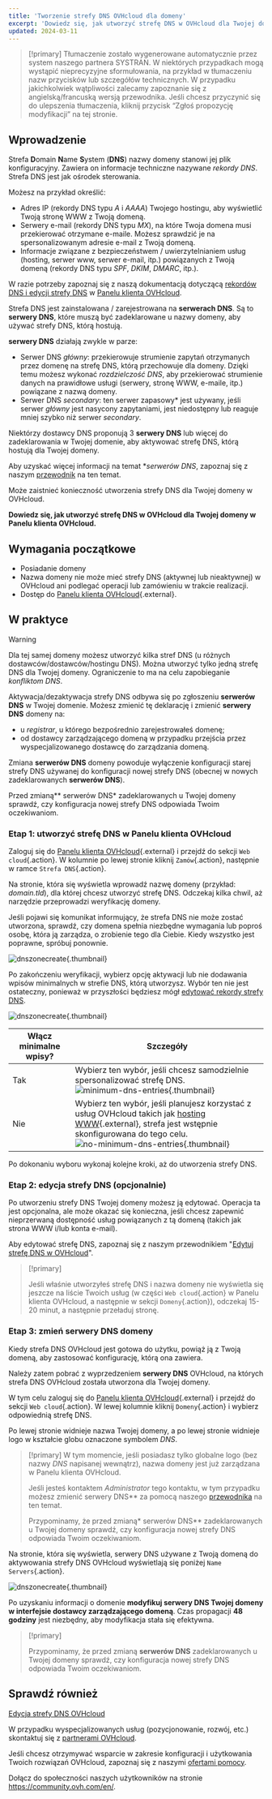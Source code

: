 ```yaml
---
title: 'Tworzenie strefy DNS OVHcloud dla domeny'
excerpt: 'Dowiedz się, jak utworzyć strefę DNS w OVHcloud dla Twojej domeny w Panelu klienta'
updated: 2024-03-11
---
```


> [!primary]
> Tłumaczenie zostało wygenerowane automatycznie przez system naszego partnera SYSTRAN. W niektórych przypadkach mogą wystąpić nieprecyzyjne sformułowania, na przykład w tłumaczeniu nazw przycisków lub szczegółów technicznych. W przypadku jakichkolwiek wątpliwości zalecamy zapoznanie się z angielską/francuską wersją przewodnika. Jeśli chcesz przyczynić się do ulepszenia tłumaczenia, kliknij przycisk “Zgłoś propozycję modyfikacji” na tej stronie.
>

## Wprowadzenie

Strefa **D**omain **N**ame **S**ystem (**DNS**) nazwy domeny stanowi jej plik konfiguracyjny. Zawiera on informacje techniczne nazywane *rekordy DNS*. Strefa DNS jest jak ośrodek sterowania.

Możesz na przykład określić:

- Adres IP (rekordy DNS typu *A* i *AAAA*) Twojego hostingu, aby wyświetlić Twoją stronę WWW z Twoją domeną.
- Serwery e-mail (rekordy DNS typu *MX*), na które Twoja domena musi przekierować otrzymane e-maile. Możesz sprawdzić je na spersonalizowanym adresie e-mail z Twoją domeną.
- Informacje związane z bezpieczeństwem / uwierzytelnianiem usług (hosting, serwer www, serwer e-mail, itp.) powiązanych z Twoją domeną (rekordy DNS typu *SPF*, *DKIM*, *DMARC*, itp.).

W razie potrzeby zapoznaj się z naszą dokumentacją dotyczącą [rekordów DNS i edycji strefy DNS](/pages/web_cloud/domains/dns_zone_edit) w [Panelu klienta OVHcloud](/links/manager).

Strefa DNS jest zainstalowana / zarejestrowana na **serwerach DNS**. Są to **serwery DNS**, które muszą być zadeklarowane u nazwy domeny, aby używać strefy DNS, którą hostują. 

**serwery DNS** działają zwykle w parze:

- Serwer DNS *główny*: przekierowuje strumienie zapytań otrzymanych przez domenę na strefę DNS, którą przechowuje dla domeny. Dzięki temu możesz wykonać *rozdzielczość DNS*, aby przekierować strumienie danych na prawidłowe usługi (serwery, stronę WWW, e-maile, itp.) powiązane z nazwą domeny.
- Serwer DNS *secondary*: ten serwer zapasowy* jest używany, jeśli serwer *główny* jest nasycony zapytaniami, jest niedostępny lub reaguje mniej szybko niż serwer *secondary*.

Niektórzy dostawcy DNS proponują 3 **serwery DNS** lub więcej do zadeklarowania w Twojej domenie, aby aktywować strefę DNS, którą hostują dla Twojej domeny.

Aby uzyskać więcej informacji na temat **serwerów DNS*, zapoznaj się z naszym [przewodnik](/pages/web_cloud/domains/dns_server_general_information) na ten temat.

Może zaistnieć konieczność utworzenia strefy DNS dla Twojej domeny w OVHcloud.

**Dowiedz się, jak utworzyć strefę DNS w OVHcloud dla Twojej domeny w Panelu klienta OVHcloud.**

## Wymagania początkowe

- Posiadanie domeny
- Nazwa domeny nie może mieć strefy DNS (aktywnej lub nieaktywnej) w OVHcloud ani podlegać operacji lub zamówieniu w trakcie realizacji.
- Dostęp do [Panelu klienta OVHcloud](/links/manager){.external}.

## W praktyce

> [!warning]
>
> Dla tej samej domeny możesz utworzyć kilka stref DNS (u różnych dostawców/dostawców/hostingu DNS). Można utworzyć tylko jedną strefę DNS dla Twojej domeny. Ograniczenie to ma na celu zapobieganie *konfliktom DNS*.
>
> Aktywacja/dezaktywacja strefy DNS odbywa się po zgłoszeniu **serwerów DNS** w Twojej domenie. Możesz zmienić tę deklarację i zmienić **serwery DNS** domeny na: 
>
> - u *registrar*, u którego bezpośrednio zarejestrowałeś domenę;
> - od dostawcy zarządzającego domeną w przypadku przejścia przez wyspecjalizowanego dostawcę do zarządzania domeną.
>
> Zmiana **serwerów DNS** domeny powoduje wyłączenie konfiguracji starej strefy DNS używanej do konfiguracji nowej strefy DNS (obecnej w nowych zadeklarowanych **serwerów DNS**).
>
> Przed zmianą** serwerów DNS* zadeklarowanych u Twojej domeny sprawdź, czy konfiguracja nowej strefy DNS odpowiada Twoim oczekiwaniom.
>

### Etap 1: utworzyć strefę DNS w Panelu klienta OVHcloud

Zaloguj się do [Panelu klienta OVHcloud](/links/manager){.external} i przejdź do sekcji `Web cloud`{.action}. W kolumnie po lewej stronie kliknij `Zamów`{.action}, następnie w ramce `Strefa DNS`{.action}.

Na stronie, która się wyświetla wprowadź nazwę domeny (przykład: *domain.tld*), dla której chcesz utworzyć strefę DNS. Odczekaj kilka chwil, aż narzędzie przeprowadzi weryfikację domeny.

Jeśli pojawi się komunikat informujący, że strefa DNS nie może zostać utworzona, sprawdź, czy domena spełnia niezbędne wymagania lub poproś osobę, która ją zarządza, o zrobienie tego dla Ciebie. Kiedy wszystko jest poprawne, spróbuj ponownie.

![dnszonecreate](images/adding-a-dns-zone.png){.thumbnail}

Po zakończeniu weryfikacji, wybierz opcję aktywacji lub nie dodawania wpisów minimalnych w strefie DNS, którą utworzysz. Wybór ten nie jest ostateczny, ponieważ w przyszłości będziesz mógł [edytować rekordy strefy DNS](/pages/web_cloud/domains/dns_zone_edit).

![dnszonecreate](images/adding-a-dns-zone-step-2.png){.thumbnail}

|Włącz minimalne wpisy?|Szczegóły|
|---|---|
|Tak|Wybierz ten wybór, jeśli chcesz samodzielnie spersonalizować strefę DNS.</br>![minimum-dns-entries](images/dashboard-minimal-entries.png){.thumbnail}|
|Nie|Wybierz ten wybór, jeśli planujesz korzystać z usług OVHcloud takich jak [hosting WWW](/links/web/hosting){.external}, strefa jest wstępnie skonfigurowana do tego celu.</br>![no-minimum-dns-entries](images/dashboard-ovh-full-entries.png){.thumbnail}|

Po dokonaniu wyboru wykonaj kolejne kroki, aż do utworzenia strefy DNS.

### Etap 2: edycja strefy DNS (opcjonalnie)

Po utworzeniu strefy DNS Twojej domeny możesz ją edytować. Operacja ta jest opcjonalna, ale może okazać się konieczna, jeśli chcesz zapewnić nieprzerwaną dostępność usług powiązanych z tą domeną (takich jak strona WWW i/lub konta e-mail).

Aby edytować strefę DNS, zapoznaj się z naszym przewodnikiem "[Edytuj strefę DNS w OVHcloud](/pages/web_cloud/domains/dns_zone_edit)".

> [!primary]
>
> Jeśli właśnie utworzyłeś strefę DNS i nazwa domeny nie wyświetla się jeszcze na liście Twoich usług (w części `Web cloud`{.action} w Panelu klienta OVHcloud, a następnie w sekcji `Domeny`{.action}), odczekaj 15-20 minut, a następnie przeładuj stronę.
>

### Etap 3: zmień serwery DNS domeny

Kiedy strefa DNS OVHcloud jest gotowa do użytku, powiąż ją z Twoją domeną, aby zastosować konfigurację, którą ona zawiera. 

Należy zatem pobrać z wyprzedzeniem **serwery DNS** OVHcloud, na których strefa DNS OVHcloud została utworzona dla Twojej domeny.

W tym celu zaloguj się do [Panelu klienta OVHcloud](/links/manager){.external} i przejdź do sekcji `Web cloud`{.action}. W lewej kolumnie kliknij `Domeny`{.action} i wybierz odpowiednią strefę DNS. 

Po lewej stronie widnieje nazwa Twojej domeny, a po lewej stronie widnieje logo w kształcie globu oznaczone symbolem *DNS*. 

> [!primary]
> W tym momencie, jeśli posiadasz tylko globalne logo (bez nazwy *DNS* napisanej wewnątrz), nazwa domeny jest już zarządzana w Panelu klienta OVHcloud. 
>
> Jeśli jesteś kontaktem *Administrator* tego kontaktu, w tym przypadku możesz zmienić serwery DNS** za pomocą naszego [przewodnika](/pages/web_cloud/domains/dns_server_general_information) na ten temat.
>
> Przypominamy, że przed zmianą* serwerów DNS** zadeklarowanych u Twojej domeny sprawdź, czy konfiguracja nowej strefy DNS odpowiada Twoim oczekiwaniom.
>

Na stronie, która się wyświetla, serwery DNS używane z Twoją domeną do aktywowania strefy DNS OVHcloud wyświetlają się poniżej `Name Servers`{.action}.

![dnszonecreate](images/name-servers.png){.thumbnail}

Po uzyskaniu informacji o domenie **modyfikuj serwery DNS Twojej domeny w interfejsie dostawcy zarządzającego domeną**. Czas propagacji **48 godziny** jest niezbędny, aby modyfikacja stała się efektywna.

> [!primary]
>
> Przypominamy, że przed zmianą **serwerów DNS** zadeklarowanych u Twojej domeny sprawdź, czy konfiguracja nowej strefy DNS odpowiada Twoim oczekiwaniom.
>

## Sprawdź również

[Edycja strefy DNS OVHcloud](/pages/web_cloud/domains/dns_zone_edit)

W przypadku wyspecjalizowanych usług (pozycjonowanie, rozwój, etc.) skontaktuj się z [partnerami OVHcloud](/links/partner).

Jeśli chcesz otrzymywać wsparcie w zakresie konfiguracji i użytkowania Twoich rozwiązań OVHcloud, zapoznaj się z naszymi [ofertami pomocy](/links/support).

Dołącz do społeczności naszych użytkowników na stronie <https://community.ovh.com/en/>. 